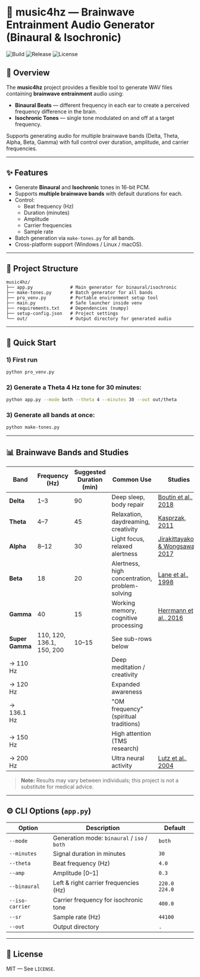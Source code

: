 # 🎵 music4hz — Brainwave Entrainment Audio Generator (Binaural & Isochronic)

![Build](https://github.com/TamerOnLine/pro_venv/actions/workflows/test-pro_venv.yml/badge.svg)
![Release](https://img.shields.io/github/v/release/TamerOnLine/pro_venv?style=flat-square)
![License](https://img.shields.io/github/license/TamerOnLine/pro_venv?style=flat-square)


## 📌 Overview
The **music4hz** project provides a flexible tool to generate WAV files containing **brainwave entrainment** audio using:
- **Binaural Beats** — different frequency in each ear to create a perceived frequency difference in the brain.
- **Isochronic Tones** — single tone modulated on and off at a target frequency.

Supports generating audio for multiple brainwave bands (Delta, Theta, Alpha, Beta, Gamma) with full control over duration, amplitude, and carrier frequencies.

---

## ✨ Features
- Generate **Binaural** and **Isochronic** tones in 16-bit PCM.
- Supports **multiple brainwave bands** with default durations for each.
- Control:
  - Beat frequency (Hz)
  - Duration (minutes)
  - Amplitude
  - Carrier frequencies
  - Sample rate
- Batch generation via `make-tones.py` for all bands.
- Cross-platform support (Windows / Linux / macOS).

---

## 📂 Project Structure
```
music4hz/
├── app.py              # Main generator for binaural/isochronic
├── make-tones.py       # Batch generator for all bands
├── pro_venv.py         # Portable environment setup tool
├── main.py             # Safe launcher inside venv
├── requirements.txt    # Dependencies (numpy)
├── setup-config.json   # Project settings
└── out/                # Output directory for generated audio
```

---

## 🚀 Quick Start
### 1) First run
```bash
python pro_venv.py
```

### 2) Generate a Theta 4 Hz tone for 30 minutes:
```bash
python app.py --mode both --theta 4 --minutes 30 --out out/theta
```

### 3) Generate all bands at once:
```bash
python make-tones.py
```

---

## 📊 Brainwave Bands and Studies
| Band          | Frequency (Hz)                  | Suggested Duration (min) | Common Use                                           | Studies |
|---------------|---------------------------------|--------------------------|------------------------------------------------------|---------|
| **Delta**     | 1–3                             | 90                       | Deep sleep, body repair                              | [Boutin et al., 2018](#) |
| **Theta**     | 4–7                             | 45                       | Relaxation, daydreaming, creativity                  | [Kasprzak, 2011](#) |
| **Alpha**     | 8–12                            | 30                       | Light focus, relaxed alertness                       | [Jirakittayakorn & Wongsawat, 2017](#) |
| **Beta**      | 18                              | 20                       | Alertness, high concentration, problem-solving       | [Lane et al., 1998](#) |
| **Gamma**     | 40                              | 15                       | Working memory, cognitive processing                 | [Herrmann et al., 2016](#) |
| **Super Gamma** | 110, 120, 136.1, 150, 200     | 10–15                    | See sub-rows below                                   |         |
| → 110 Hz      |                                 |                          | Deep meditation / creativity                         |         |
| → 120 Hz      |                                 |                          | Expanded awareness                                   |         |
| → 136.1 Hz    |                                 |                          | "OM frequency" (spiritual traditions)                |         |
| → 150 Hz      |                                 |                          | High attention (TMS research)                        |         |
| → 200 Hz      |                                 |                          | Ultra neural activity                                | [Lutz et al., 2004](#) |


> **Note:** Results may vary between individuals; this project is not a substitute for medical advice.

---

## ⚙️ CLI Options (`app.py`)
| Option | Description | Default |
|--------|-------------|---------|
| `--mode` | Generation mode: `binaural` / `iso` / `both` | `both` |
| `--minutes` | Signal duration in minutes | `30` |
| `--theta` | Beat frequency (Hz) | `4.0` |
| `--amp` | Amplitude [0–1] | `0.3` |
| `--binaural` | Left & right carrier frequencies (Hz) | `220.0 224.0` |
| `--iso-carrier` | Carrier frequency for isochronic tone | `400.0` |
| `--sr` | Sample rate (Hz) | `44100` |
| `--out` | Output directory | `.` |

---

## 📜 License
MIT — See `LICENSE`.

